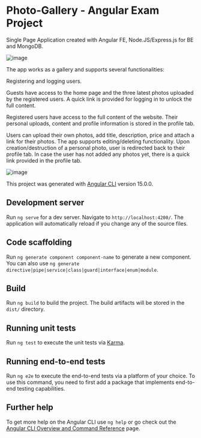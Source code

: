 # Photo-Gallery - Angular Exam Project

Single Page Application created with Angular FE, Node.JS/Express.js for BE and MongoDB.  

![image](https://user-images.githubusercontent.com/99253584/208249446-bf391562-7841-4453-a63d-355b4ff86de2.png)

The app works as a gallery and supports several functionalities: 

Registering and logging users.

Guests have access to the home page and the three latest photos uploaded by the registered users. A quick link is provided for logging in to unlock the full content.

Registered users have access to the full content of the website. Their personal uploads, content and profile information is stored in the profile tab.

Users can upload their own photos, add title, description, price and attach a link for their photos. The app supports editing/deleting functionality. Upon creation/destruction of a personal photo, user is redirected back to their profile tab. In case the user has not added any photos yet, there is a quick link provided in the profile tab.  

![image](https://user-images.githubusercontent.com/99253584/208249493-c4c8b110-f196-4f12-8cb3-7fa7c0e7f56f.png)

This project was generated with [Angular CLI](https://github.com/angular/angular-cli) version 15.0.0.

## Development server

Run `ng serve` for a dev server. Navigate to `http://localhost:4200/`. The application will automatically reload if you change any of the source files.

## Code scaffolding

Run `ng generate component component-name` to generate a new component. You can also use `ng generate directive|pipe|service|class|guard|interface|enum|module`.

## Build

Run `ng build` to build the project. The build artifacts will be stored in the `dist/` directory.

## Running unit tests

Run `ng test` to execute the unit tests via [Karma](https://karma-runner.github.io).

## Running end-to-end tests

Run `ng e2e` to execute the end-to-end tests via a platform of your choice. To use this command, you need to first add a package that implements end-to-end testing capabilities.

## Further help

To get more help on the Angular CLI use `ng help` or go check out the [Angular CLI Overview and Command Reference](https://angular.io/cli) page.
